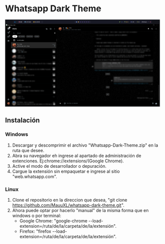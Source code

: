# **Whatsapp Dark Theme**
![Whatsapp-Dark-Theme](./images/example.png)
## Instalación
### Windows
1. Descargar y descomprimir el archivo "Whatsapp-Dark-Theme.zip" en la ruta que desee.
2. Abra su navegador eh ingrese al apartado de administración de extenciones. Ej:chrome://extensions/(Google Chrome).
3. Active el modo de desarrollador o depuración.
4. Cargue la extensión sin empaquetar e ingrese al sitio "web.whatsapp.com".
### Linux
1. Clone el repositorio en la direccion que desea, "git clone https://github.com/MauuXL/whatsapp-dark-theme.git".
2. Ahora puede optar por hacerlo "manual" de la misma forma que en windows o por terminal:
    * Google Chrome: "google-chrome --load-extension=/ruta/de/la/carpeta/de/la/extensión".
    * Firefox: "firefox --load-extension=/ruta/de/la/carpeta/de/la/extensión".
